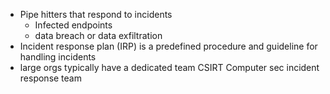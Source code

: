 * Pipe hitters that respond to incidents 
	* Infected endpoints
	* data breach or data exfiltration
* Incident response plan (IRP) is a predefined procedure and guideline for handling incidents 
* large orgs typically have a dedicated team CSIRT Computer sec incident response team 